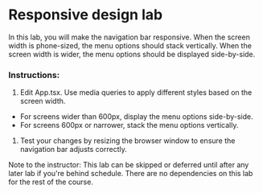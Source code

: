 # Responsive design lab

In this lab, you will make the navigation bar responsive. When the screen width is phone-sized, the menu options should stack vertically. When the screen width is wider, the menu options should be displayed side-by-side.

### Instructions:

1. Edit App.tsx. Use media queries to apply different styles based on the screen width.
  - For screens wider than 600px, display the menu options side-by-side.
  - For screens 600px or narrower, stack the menu options vertically.
1. Test your changes by resizing the browser window to ensure the navigation bar adjusts correctly.


Note to the instructor: This lab can be skipped or deferred until after any later lab if you're behind schedule. There are no dependencies on this lab for the rest of the course.